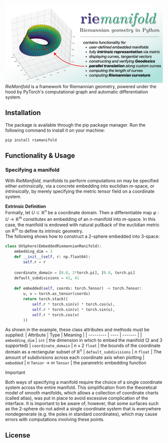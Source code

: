 ![Project Banner](project_banner.jpg) *RieManifold* is a framework for Riemannian geometry, powered under the hood by PyTorch's computational graph and automatic differentiation system.

## Installation
The package is available through the pip package manager. Run the following command to install it on your machine:
```sh
pip install riemanifold
```

## Functionality & Usage
### Specifying a manifold
With *RieManifold*, manifolds to perform computations on may be specified either *extrinsically*, via a concrete embedding into euclidian $m$-space, or *intrinsically*, by merely specifying the metric tensor field on a coordinate system.

**Extrinsic Definition**\
Formally, let $U\subset\mathbb{R}^n$ be a coordinate domain. Then a differentiable map $\varphi : U \to \mathbb{R}^m$ constitutes an embedding of an $n$-manifold into $m$-space. In this case, the manifold is endowed with natural pullback of the euclidian metric on $\mathbb{R}^m$ to define its intrinsic geometry.\
The following shows how to construct a 2-sphere embedded into 3-space:
```python
class UVSphere(EmbeddedRiemannianManifold):
    embedding_dim = 3
    def __init__(self, r: np.float64):
        self.r = r

    coordinate_domain = [0.0, 2*torch.pi], [0.0, torch.pi]
    default_subdivisions = 41, 41
    
    def embedded(self, coords: torch.Tensor) -> torch.Tensor:
        u, v = torch.as_tensor(coords)
        return torch.stack((
            self.r * torch.sin(v) * torch.cos(u),
            self.r * torch.sin(v) * torch.sin(u),
            self.r * torch.cos(v)
        ))
```

As shown in the example, these class attributes and methods must be supplied:
| Attribute | Type | Meaning |
| --------- | ---- | ------- |
| ``embedding_dim`` | ``int`` | the dimension in which to embed the manifold (2 and 3 supported)
| ``coordinate_domain`` | $n\times 2$ ``float`` | the bounds of the coordinate domain as a rectangular subset of $\mathbb{R}^n$
| ``default_subdivisions`` | $n$ ``float`` | The amount of subdivisions across each coordinate axis when plotting
| ``embedded`` | $n$ ``Tensor`` $\to$ $m$ ``Tensor`` | the parametric embedding function

> [!IMPORTANT]  
> Both ways of specifying a manifold require the choice of a single coordinate system across the entire manifold. This simplification from the theoretical model of smooth manifolds, which allows a collection of coordinate charts (called atlas), was put in place to avoid excessive complication of the interface. It is important to be aware of, however, that some surfaces such as the 2-sphere do not admit a single coordinate system that is everywhere nondegenerate (e.g. the poles in standard coordinates), which may cause errors with computations involving these points.

## License